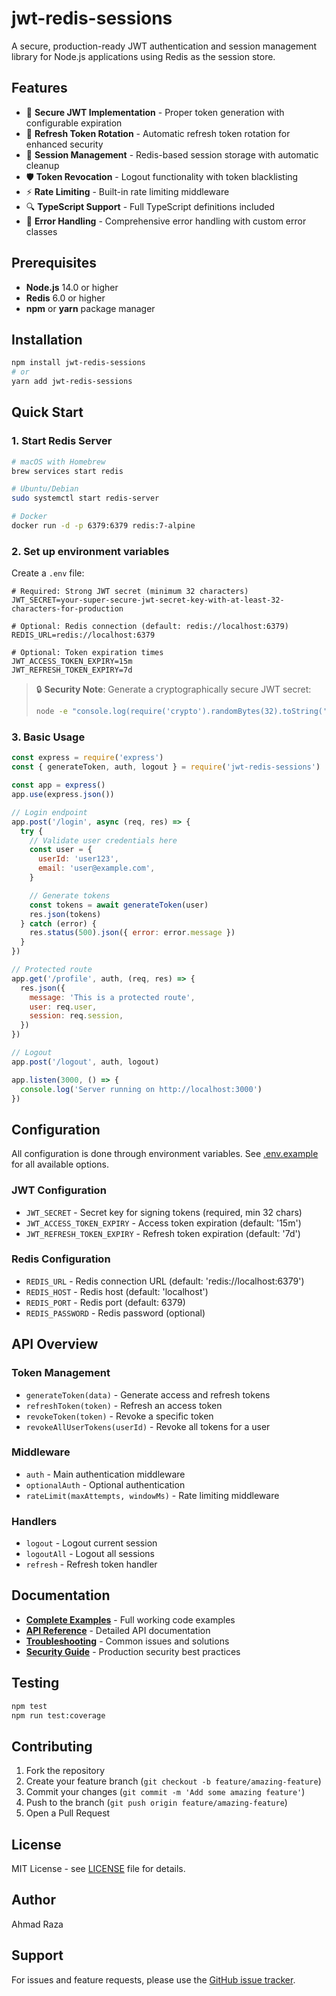 # jwt-redis-sessions

A secure, production-ready JWT authentication and session management library for Node.js applications using Redis as the session store.

## Features

- 🔐 **Secure JWT Implementation** - Proper token generation with configurable expiration
- 🔄 **Refresh Token Rotation** - Automatic refresh token rotation for enhanced security
- 🚪 **Session Management** - Redis-based session storage with automatic cleanup
- 🛡️ **Token Revocation** - Logout functionality with token blacklisting
- ⚡ **Rate Limiting** - Built-in rate limiting middleware
- 🔍 **TypeScript Support** - Full TypeScript definitions included
- 🚨 **Error Handling** - Comprehensive error handling with custom error classes

## Prerequisites

- **Node.js** 14.0 or higher
- **Redis** 6.0 or higher
- **npm** or **yarn** package manager

## Installation

```bash
npm install jwt-redis-sessions
# or
yarn add jwt-redis-sessions
```

## Quick Start

### 1. Start Redis Server

```bash
# macOS with Homebrew
brew services start redis

# Ubuntu/Debian
sudo systemctl start redis-server

# Docker
docker run -d -p 6379:6379 redis:7-alpine
```

### 2. Set up environment variables

Create a `.env` file:

```env
# Required: Strong JWT secret (minimum 32 characters)
JWT_SECRET=your-super-secure-jwt-secret-key-with-at-least-32-characters-for-production

# Optional: Redis connection (default: redis://localhost:6379)
REDIS_URL=redis://localhost:6379

# Optional: Token expiration times
JWT_ACCESS_TOKEN_EXPIRY=15m
JWT_REFRESH_TOKEN_EXPIRY=7d
```

> 🔒 **Security Note**: Generate a cryptographically secure JWT secret:
>
> ```bash
> node -e "console.log(require('crypto').randomBytes(32).toString('hex'))"
> ```

### 3. Basic Usage

```javascript
const express = require('express')
const { generateToken, auth, logout } = require('jwt-redis-sessions')

const app = express()
app.use(express.json())

// Login endpoint
app.post('/login', async (req, res) => {
  try {
    // Validate user credentials here
    const user = {
      userId: 'user123',
      email: 'user@example.com',
    }

    // Generate tokens
    const tokens = await generateToken(user)
    res.json(tokens)
  } catch (error) {
    res.status(500).json({ error: error.message })
  }
})

// Protected route
app.get('/profile', auth, (req, res) => {
  res.json({
    message: 'This is a protected route',
    user: req.user,
    session: req.session,
  })
})

// Logout
app.post('/logout', auth, logout)

app.listen(3000, () => {
  console.log('Server running on http://localhost:3000')
})
```

## Configuration

All configuration is done through environment variables. See [.env.example](.env.example) for all available options.

### JWT Configuration

- `JWT_SECRET` - Secret key for signing tokens (required, min 32 chars)
- `JWT_ACCESS_TOKEN_EXPIRY` - Access token expiration (default: '15m')
- `JWT_REFRESH_TOKEN_EXPIRY` - Refresh token expiration (default: '7d')

### Redis Configuration

- `REDIS_URL` - Redis connection URL (default: 'redis://localhost:6379')
- `REDIS_HOST` - Redis host (default: 'localhost')
- `REDIS_PORT` - Redis port (default: 6379)
- `REDIS_PASSWORD` - Redis password (optional)

## API Overview

### Token Management

- `generateToken(data)` - Generate access and refresh tokens
- `refreshToken(token)` - Refresh an access token
- `revokeToken(token)` - Revoke a specific token
- `revokeAllUserTokens(userId)` - Revoke all tokens for a user

### Middleware

- `auth` - Main authentication middleware
- `optionalAuth` - Optional authentication
- `rateLimit(maxAttempts, windowMs)` - Rate limiting middleware

### Handlers

- `logout` - Logout current session
- `logoutAll` - Logout all sessions
- `refresh` - Refresh token handler

## Documentation

- **[Complete Examples](./docs/examples.md)** - Full working code examples
- **[API Reference](./docs/api-reference.md)** - Detailed API documentation
- **[Troubleshooting](./docs/troubleshooting.md)** - Common issues and solutions
- **[Security Guide](./docs/security.md)** - Production security best practices

## Testing

```bash
npm test
npm run test:coverage
```

## Contributing

1. Fork the repository
2. Create your feature branch (`git checkout -b feature/amazing-feature`)
3. Commit your changes (`git commit -m 'Add some amazing feature'`)
4. Push to the branch (`git push origin feature/amazing-feature`)
5. Open a Pull Request

## License

MIT License - see [LICENSE](LICENSE) file for details.

## Author

Ahmad Raza

## Support

For issues and feature requests, please use the [GitHub issue tracker](https://github.com/Ahmdrza/jwt-redis-sessions/issues).
